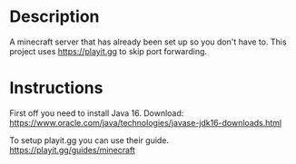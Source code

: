 # Description
A minecraft server that has already been set up so you don't have to.
This project uses https://playit.gg to skip port forwarding.
# Instructions
First off you need to install Java 16. Download: https://www.oracle.com/java/technologies/javase-jdk16-downloads.html 

To setup playit.gg you can use their guide. https://playit.gg/guides/minecraft


